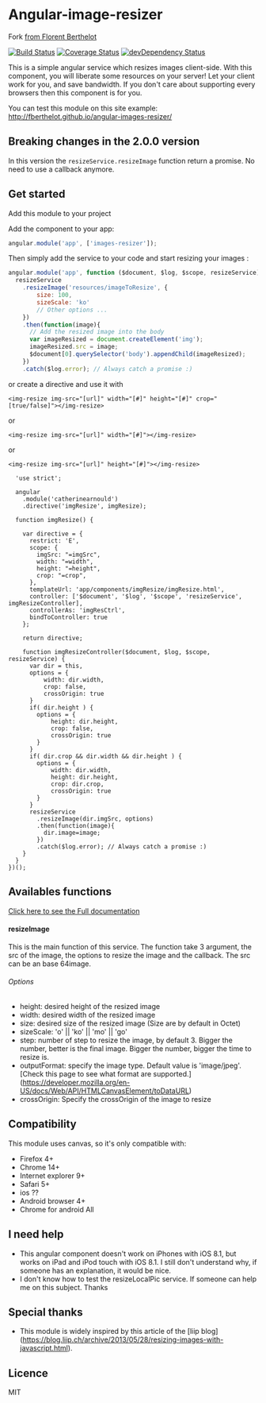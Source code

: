 # Angular-image-resizer

Fork [from Florent Berthelot](https://github.com/FBerthelot/angular-images-resizer)

[![Build Status](https://travis-ci.org/FBerthelot/angular-images-resizer.svg?branch=master)](https://travis-ci.org/FBerthelot/angular-images-resizer)
[![Coverage Status](https://img.shields.io/coveralls/FBerthelot/angular-images-resizer.svg)](https://coveralls.io/r/FBerthelot/angular-images-resizer)
[![devDependency Status](https://david-dm.org/FBerthelot/angular-images-resizer/dev-status.svg)](https://david-dm.org/FBerthelot/angular-images-resizer#info=devDependencies)

This is a simple angular service which resizes images client-side. With this component, you will liberate some resources on your server!
Let your client work for you, and save bandwidth. If you don't care about supporting every browsers then this component is for you.

You can test this module on this site example: http://fberthelot.github.io/angular-images-resizer/

## Breaking changes in the 2.0.0 version

In this version the `resizeService.resizeImage` function return a promise. No need to use a callback anymore.

## Get started
Add this module to your project

Add the component to your app:
```javascript
angular.module('app', ['images-resizer']); 
```

Then simply add the service to your code and start resizing your images :

```javascript 
angular.module('app', function ($document, $log, $scope, resizeService) {
  resizeService
    .resizeImage('resources/imageToResize', {
        size: 100, 
        sizeScale: 'ko'
        // Other options ...
    })
    .then(function(image){    
      // Add the resized image into the body
      var imageResized = document.createElement('img');
      imageResized.src = image;
      $document[0].querySelector('body').appendChild(imageResized);
    })
    .catch($log.error); // Always catch a promise :)
```

or create a directive and use it with 

```<img-resize img-src="[url]" width="[#]" height="[#]" crop="[true/false]"></img-resize>```

or

```<img-resize img-src="[url]" width="[#]"></img-resize>```

or

```<img-resize img-src="[url]" height="[#]"></img-resize>```

```(function() {
  'use strict';

  angular
    .module('catherinearnould')
    .directive('imgResize', imgResize);

  function imgResize() {

    var directive = {
      restrict: 'E',
      scope: {
        imgSrc: "=imgSrc",
        width: "=width",
        height: "=height",
        crop: "=crop",
      },
      templateUrl: 'app/components/imgResize/imgResize.html',
      controller: ['$document', '$log', '$scope', 'resizeService', imgResizeController],
      controllerAs: 'imgResCtrl',
      bindToController: true
    };

    return directive;
    
    function imgResizeController($document, $log, $scope, resizeService) {
      var dir = this, 
      options = {
          width: dir.width,  
          crop: false, 
          crossOrigin: true
      }
      if( dir.height ) {
        options = {
            height: dir.height, 
            crop: false, 
            crossOrigin: true
        }
      }
      if( dir.crop && dir.width && dir.height ) {
        options = {
            width: dir.width, 
            height: dir.height, 
            crop: dir.crop, 
            crossOrigin: true
        }
      }
      resizeService
        .resizeImage(dir.imgSrc, options)
        .then(function(image){    
          dir.image=image;
        })
        .catch($log.error); // Always catch a promise :)
    }
  }
})();
```

## Availables functions

[Click here to see the Full documentation](http://fberthelot.github.io/angular-images-resizer/docs/)

#### resizeImage
This is the main function of this service. The function take 3 argument, the src of the image, the options to resize the image and the callback.
The src can be an base 64image.

###### Options
- height: desired height of the resized image
- width: desired width of the resized image
- size: desired size of the resized image (Size are by default in Octet)
- sizeScale: 'o' || 'ko' || 'mo' || 'go'
- step: number of step to resize the image, by default 3. Bigger the number, better is the final image. Bigger the number, bigger the time to resize is.
- outputFormat: specify the image type. Default value is 'image/jpeg'. [Check this page to see what format are supported.] (https://developer.mozilla.org/en-US/docs/Web/API/HTMLCanvasElement/toDataURL)
- crossOrigin: Specify the crossOrigin of the image to resize

## Compatibility
This module uses canvas, so it's only compatible with:
* Firefox 4+
* Chrome 14+
* Internet explorer 9+
* Safari 5+
* ios ??
* Android browser 4+
* Chrome for android All

## I need help
* This angular component doesn't work on iPhones with iOS 8.1, but works on iPad and iPod touch with iOS 8.1. I still don't understand why, if someone has an explanation, it would be nice.
* I don't know how to test the resizeLocalPic service. If someone can help me on this subject.
Thanks

## Special thanks
* This module is widely inspired by this article of the [liip blog] (https://blog.liip.ch/archive/2013/05/28/resizing-images-with-javascript.html).

## Licence
MIT
